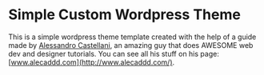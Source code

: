 # Simple Custom Wordpress Theme

This is a simple wordpress theme template created with the help of a guide made by [Alessandro Castellani](https://github.com/Alecaddd), an amazing guy that does AWESOME web dev and designer tutorials. You can see all his stuff on his page:
[www.alecaddd.com](http://www.alecaddd.com/).